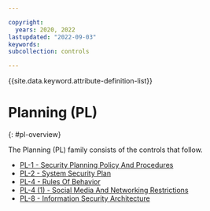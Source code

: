 ```yaml
---

copyright:
  years: 2020, 2022
lastupdated: "2022-09-03"
keywords: 
subcollection: controls

---
```




{{site.data.keyword.attribute-definition-list}}



# Planning (PL)
{: #pl-overview}

The Planning (PL) family consists of the controls that follow.

- [PL-1 - Security Planning Policy And Procedures](/docs/controls?topic=controls-pl-1)
- [PL-2 - System Security Plan](/docs/controls?topic=controls-pl-2)
- [PL-4 - Rules Of Behavior](/docs/controls?topic=controls-pl-4)
- [PL-4 (1) - Social Media And Networking Restrictions](/docs/controls?topic=controls-pl-4.1)
- [PL-8 - Information Security Architecture](/docs/controls?topic=controls-pl-8)




